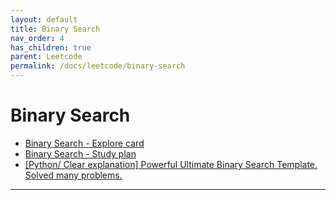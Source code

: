 ```yaml
---
layout: default
title: Binary Search
nav_order: 4
has_children: true
parent: Leetcode
permalink: /docs/leetcode/binary-search
---
```


# Binary Search

* [Binary Search - Explore card][1]
* [Binary Search - Study plan][2]
* [[Python/ Clear explanation] Powerful Ultimate Binary Search Template. Solved many problems.][3]

----

[1]: https://leetcode.com/explore/learn/card/binary-search/
[2]: https://leetcode.com/studyplan/binary-search/
[3]: https://leetcode.com/problems/find-k-th-smallest-pair-distance/solutions/769705/python-clear-explanation-powerful-ultimate-binary-search-template-solved-many-problems